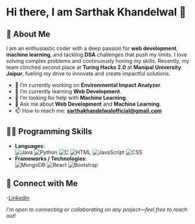# Hi there, I am Sarthak Khandelwal 👋

## 📝 About Me 
I am an enthusiastic coder with a deep passion for **web development**, **machine learning**, and tackling **DSA** challenges that push my limits. I love solving complex problems and continuously honing my skills. Recently, my team clinched second place at **Turing Hacks 2.0** at **Manipal University Jaipur**, fueling my drive to innovate and create impactful solutions.

- 🔭 I’m currently working on **Environmental Impact Analyzer**.
- 🌱 I’m currently learning **Web Development**.
- 🤔 I’m looking for help with **Machine Learning**.
- 💬 Ask me about **Web Development** and **Machine Learning**.
- 📫 How to reach me: **sarthakhandelwalofficial@gmail.com**

## 🧑‍💻 Programming Skills
- **Languages**:
  <div align="left">
    <img src="https://img.shields.io/badge/java-%23ED8B00.svg?style=for-the-badge&logo=openjdk&logoColor=white" alt="Java" />
    <img src="https://img.shields.io/badge/python-3670A0?style=for-the-badge&logo=python&logoColor=ffdd54" alt="Python" />
    <img src="https://img.shields.io/badge/c-%2300599C.svg?style=for-the-badge&logo=c&logoColor=white" alt="C" alt="C" />
    <img src="https://img.shields.io/badge/html5-%23E34F26.svg?style=for-the-badge&logo=html5&logoColor=white" alt="HTML" />
    <img src="https://img.shields.io/badge/javascript-%23323330.svg?style=for-the-badge&logo=javascript&logoColor=%23F7DF1E"        alt="JavaScript" />
    <img src="https://img.shields.io/badge/css3-%231572B6.svg?style=for-the-badge&logo=css3&logoColor=white" alt="CSS" />
  </div>
- **Frameworks / Technologies**:
  <div align="left">
    <img src="https://img.shields.io/badge/MongoDB-%234ea94b.svg?style=for-the-badge&logo=mongodb&logoColor=white"               alt="MongoDB" />
    <img src="https://img.shields.io/badge/react-%2320232a.svg?style=for-the-badge&logo=react&logoColor=%2361DAFB" 
    alt="React" />
    <img src="https://img.shields.io/badge/bootstrap-%238511FA.svg?style=for-the-badge&logo=bootstrap&logoColor=white" 
    alt="Bootstrap" />
  </div>

## 🔗 Connect with Me
  -[LinkedIn](https://www.linkedin.com/in/sarthak-khandelwal-8b5701282/)

*I'm open to connecting or collaborating on any project—feel free to reach out!*
  
  
